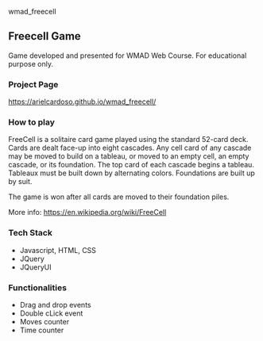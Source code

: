 wmad_freecell
## Freecell Game

Game developed and presented for WMAD Web Course.
For educational purpose only.


### Project Page
https://arielcardoso.github.io/wmad_freecell/


### How to play
FreeCell is a solitaire card game played using the standard 52-card deck.
Cards are dealt face-up into eight cascades.
Any cell card of any cascade may be moved to build on a tableau, or moved to an empty cell, an empty cascade, or its foundation.
The top card of each cascade begins a tableau.
Tableaux must be built down by alternating colors.
Foundations are built up by suit.

The game is won after all cards are moved to their foundation piles.

More info:
https://en.wikipedia.org/wiki/FreeCell

### Tech Stack
- Javascript, HTML, CSS
- JQuery
- JQueryUI


### Functionalities
- Drag and drop events
- Double cLick event
- Moves counter
- Time counter
